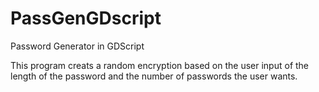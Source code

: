 # PassGenGDscript
Password Generator in GDScript

This program creats a random encryption based on the user input of the length of the password and the number of passwords the user wants.
